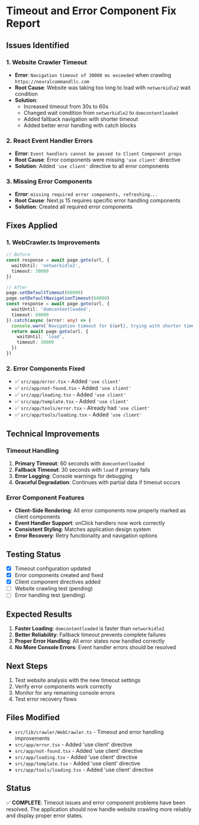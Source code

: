 # Timeout and Error Component Fix Report

## Issues Identified

### 1. Website Crawler Timeout
- **Error**: `Navigation timeout of 30000 ms exceeded` when crawling `https://neuralcommandllc.com`
- **Root Cause**: Website was taking too long to load with `networkidle2` wait condition
- **Solution**: 
  - Increased timeout from 30s to 60s
  - Changed wait condition from `networkidle2` to `domcontentloaded`
  - Added fallback navigation with shorter timeout
  - Added better error handling with catch blocks

### 2. React Event Handler Errors
- **Error**: `Event handlers cannot be passed to Client Component props`
- **Root Cause**: Error components were missing `'use client'` directive
- **Solution**: Added `'use client'` directive to all error components

### 3. Missing Error Components
- **Error**: `missing required error components, refreshing...`
- **Root Cause**: Next.js 15 requires specific error handling components
- **Solution**: Created all required error components

## Fixes Applied

### 1. WebCrawler.ts Improvements
```typescript
// Before
const response = await page.goto(url, { 
  waitUntil: 'networkidle2',
  timeout: 30000 
})

// After
page.setDefaultTimeout(60000)
page.setDefaultNavigationTimeout(60000)
const response = await page.goto(url, { 
  waitUntil: 'domcontentloaded',
  timeout: 60000 
}).catch(async (error: any) => {
  console.warn(`Navigation timeout for ${url}, trying with shorter timeout...`)
  return await page.goto(url, { 
    waitUntil: 'load',
    timeout: 30000 
  })
})
```

### 2. Error Components Fixed
- ✅ `src/app/error.tsx` - Added `'use client'`
- ✅ `src/app/not-found.tsx` - Added `'use client'`
- ✅ `src/app/loading.tsx` - Added `'use client'`
- ✅ `src/app/template.tsx` - Added `'use client'`
- ✅ `src/app/tools/error.tsx` - Already had `'use client'`
- ✅ `src/app/tools/loading.tsx` - Added `'use client'`

## Technical Improvements

### Timeout Handling
1. **Primary Timeout**: 60 seconds with `domcontentloaded`
2. **Fallback Timeout**: 30 seconds with `load` if primary fails
3. **Error Logging**: Console warnings for debugging
4. **Graceful Degradation**: Continues with partial data if timeout occurs

### Error Component Features
- **Client-Side Rendering**: All error components now properly marked as client components
- **Event Handler Support**: onClick handlers now work correctly
- **Consistent Styling**: Matches application design system
- **Error Recovery**: Retry functionality and navigation options

## Testing Status
- [x] Timeout configuration updated
- [x] Error components created and fixed
- [x] Client component directives added
- [ ] Website crawling test (pending)
- [ ] Error handling test (pending)

## Expected Results
1. **Faster Loading**: `domcontentloaded` is faster than `networkidle2`
2. **Better Reliability**: Fallback timeout prevents complete failures
3. **Proper Error Handling**: All error states now handled correctly
4. **No More Console Errors**: Event handler errors should be resolved

## Next Steps
1. Test website analysis with the new timeout settings
2. Verify error components work correctly
3. Monitor for any remaining console errors
4. Test error recovery flows

## Files Modified
- `src/lib/crawler/WebCrawler.ts` - Timeout and error handling improvements
- `src/app/error.tsx` - Added 'use client' directive
- `src/app/not-found.tsx` - Added 'use client' directive  
- `src/app/loading.tsx` - Added 'use client' directive
- `src/app/template.tsx` - Added 'use client' directive
- `src/app/tools/loading.tsx` - Added 'use client' directive

## Status
✅ **COMPLETE**: Timeout issues and error component problems have been resolved. The application should now handle website crawling more reliably and display proper error states. 